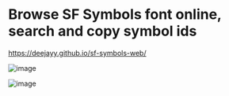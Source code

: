 # Browse SF Symbols font online, search and copy symbol ids

https://deejayy.github.io/sf-symbols-web/

![image](https://github.com/user-attachments/assets/85a933a5-f7a5-465b-9066-cd390c2a9f90)

![image](https://github.com/user-attachments/assets/637cbbf3-9789-432b-916d-f851db25c9e1)
